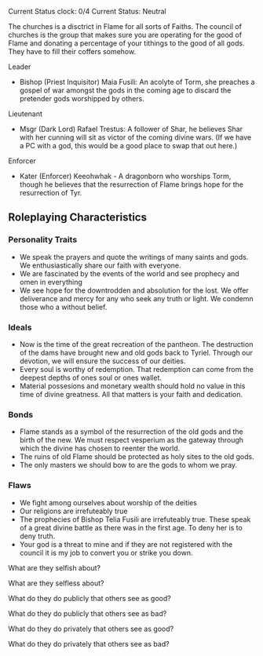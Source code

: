 Current Status clock: 0/4
Current Status: Neutral

The churches is a disctrict in Flame for all sorts of Faiths. The council of churches is the group that makes sure you are operating for the good of Flame and donating a percentage of your tithings to the good of all gods. They have to fill their coffers somehow.

Leader
-  Bishop (Priest Inquisitor) Maia Fusili: An acolyte of Torm, she preaches a gospel of war amongst the gods in the coming age to discard the pretender gods worshipped by others.

Lieutenant
- Msgr (Dark Lord) Rafael Trestus: A follower of Shar, he believes Shar with her cunning will sit as victor of the coming divine wars. (If we have a PC with a god, this would be a good place to swap that out here.)

Enforcer
- Kater (Enforcer) Keeohwhak - A dragonborn who worships Torm, though he believes that the resurrection of Flame brings hope for the resurrection of Tyr.


## Roleplaying Characteristics

### Personality Traits
- We speak the prayers and quote the writings of many saints and gods. We enthusiastically share our faith with everyone.
- We are fascinated by the events of the world and see prophecy and omen in everything
- We see hope for the downtrodden and absolution for the lost. We offer deliverance and mercy for any who seek any truth or light. We condemn those who a without belief.

### Ideals
- Now is the time of the great recreation of the pantheon. The destruction of the dams have brought new and old gods back to Tyriel. Through our devotion, we will ensure the success of our deities.
- Every soul is worthy of redemption. That redemption can come from the deepest depths of ones soul or ones wallet.
- Material possesions and monetary wealth should hold no value in this time of divine greatness. All that matters is your faith and dedication.

### Bonds
- Flame stands as a symbol of the resurrection of the old gods and the birth of the new. We must respect vesperium as the gateway through which the divine has chosen to reenter the world.
- The ruins of old Flame should be protected as holy sites to the old gods.
- The only masters we should bow to are the gods to whom we pray.

### Flaws
- We fight among ourselves about worship of the deities
- Our religions are irrefuteably true
- The prophecies of Bishop Telia Fusili are irrefuteably true. These speak of a great divine battle as there was in the first age. To deny her is to deny truth. 
-  Your god is a threat to mine and if they are not registered with the council it is my job to convert you or strike you down.

What are they selfish about?

What are they selfless about?

What do they do publicly that others see as good?

What do they do publicly that others see as bad?

What do they do privately that others see as good?

What do they do privately that others see as bad?
